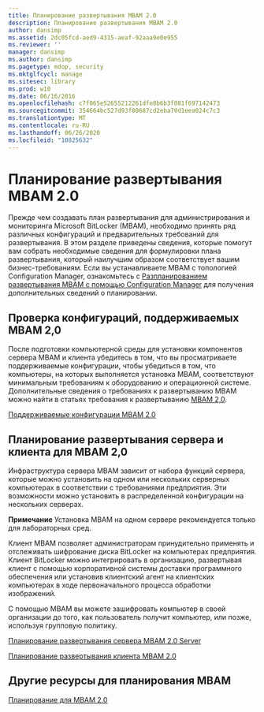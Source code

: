 ```yaml
---
title: Планирование развертывания MBAM 2.0
description: Планирование развертывания MBAM 2.0
author: dansimp
ms.assetid: 2dc05fcd-aed9-4315-aeaf-92aaa9e0e955
ms.reviewer: ''
manager: dansimp
ms.author: dansimp
ms.pagetype: mdop, security
ms.mktglfcycl: manage
ms.sitesec: library
ms.prod: w10
ms.date: 06/16/2016
ms.openlocfilehash: c7f065e52655212261dfe8b6b3f081f697142473
ms.sourcegitcommit: 354664bc527d93f80687cd2eba70d1eea024c7c3
ms.translationtype: MT
ms.contentlocale: ru-RU
ms.lasthandoff: 06/26/2020
ms.locfileid: "10825632"
---
```

# Планирование развертывания MBAM 2.0


Прежде чем создавать план развертывания для администрирования и мониторинга Microsoft BitLocker (MBAM), необходимо принять ряд различных конфигураций и предварительных требований для развертывания. В этом разделе приведены сведения, которые помогут вам собрать необходимые сведения для формулировки плана развертывания, который наилучшим образом соответствует вашим бизнес-требованиям. Если вы устанавливаете MBAM с топологией Configuration Manager, ознакомьтесь с [Разпланированием развертывания MBAM с помощью Configuration Manager](planning-to-deploy-mbam-with-configuration-manager-2.md) для получения дополнительных сведений о планировании.

## Проверка конфигураций, поддерживаемых MBAM 2,0


После подготовки компьютерной среды для установки компонентов сервера MBAM и клиента убедитесь в том, что вы просматриваете поддерживаемые конфигурации, чтобы убедиться в том, что компьютеры, на которых выполняется установка MBAM, соответствуют минимальным требованиям к оборудованию и операционной системе. Дополнительные сведения о требованиях к развертыванию MBAM можно найти в статьях требования к развертыванию [MBAM 2,0](mbam-20-deployment-prerequisites-mbam-2.md).

[Поддерживаемые конфигурации MBAM 2.0](mbam-20-supported-configurations-mbam-2.md)

## Планирование развертывания сервера и клиента для MBAM 2,0


Инфраструктура сервера MBAM зависит от набора функций сервера, которые можно установить на одном или нескольких серверных компьютерах в соответствии с требованиями предприятия. Эти возможности можно установить в распределенной конфигурации на нескольких серверах.

**Примечание**  Установка MBAM на одном сервере рекомендуется только для лабораторных сред.

 

Клиент MBAM позволяет администраторам принудительно применять и отслеживать шифрование диска BitLocker на компьютерах предприятия. Клиент BitLocker можно интегрировать в организацию, развертывая клиент с помощью корпоративной системы доставки программного обеспечения или установив клиентский агент на клиентских компьютерах в ходе первоначального процесса обработки изображений.

С помощью MBAM вы можете зашифровать компьютер в своей организации до того, как пользователь получит компьютер, или позже, используя групповую политику.

[Планирование развертывания сервера MBAM 2.0 Server](planning-for-mbam-20-server-deployment-mbam-2.md)

[Планирование развертывания клиента MBAM 2.0](planning-for-mbam-20-client-deployment-mbam-2.md)

## <a href="" id="other-resources-for-mbam-planning-"></a>Другие ресурсы для планирования MBAM


[Планирование для MBAM 2.0](planning-for-mbam-20-mbam-2.md)

 

 





